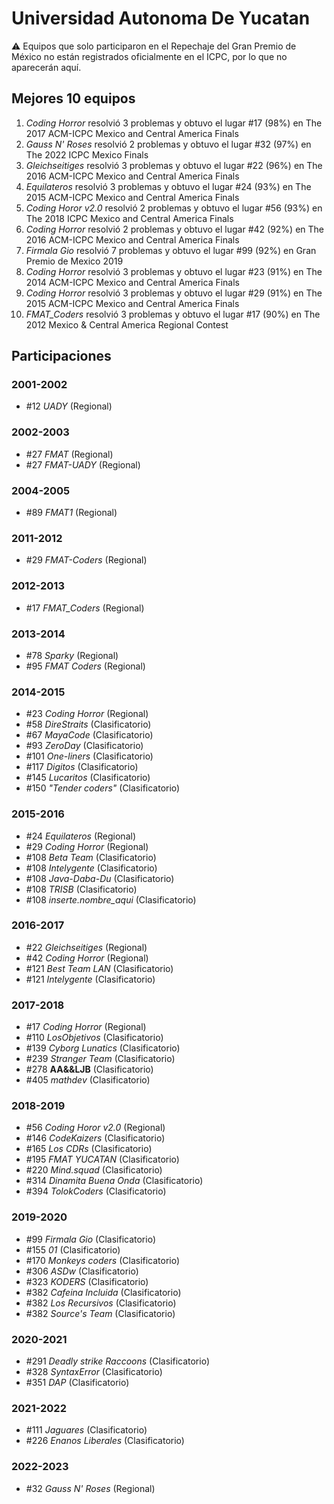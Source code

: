# Universidad Autonoma De Yucatan

:warning: Equipos que solo participaron en el Repechaje del Gran Premio de México no están registrados oficialmente en el ICPC, por lo que no aparecerán aquí.

## Mejores 10 equipos

1. _Coding Horror_ resolvió 3 problemas y obtuvo el lugar #17 (98%) en The 2017 ACM-ICPC Mexico and Central America Finals
1. _Gauss N' Roses_ resolvió 2 problemas y obtuvo el lugar #32 (97%) en The 2022 ICPC Mexico Finals
1. _Gleichseitiges_ resolvió 3 problemas y obtuvo el lugar #22 (96%) en The 2016 ACM-ICPC Mexico and Central America Finals
1. _Equilateros_ resolvió 3 problemas y obtuvo el lugar #24 (93%) en The 2015 ACM-ICPC Mexico and Central America Finals
1. _Coding Horor v2.0_ resolvió 2 problemas y obtuvo el lugar #56 (93%) en The 2018 ICPC Mexico and Central America Finals
1. _Coding Horror_ resolvió 2 problemas y obtuvo el lugar #42 (92%) en The 2016 ACM-ICPC Mexico and Central America Finals
1. _Firmala Gio_ resolvió 7 problemas y obtuvo el lugar #99 (92%) en Gran Premio de Mexico 2019
1. _Coding Horror_ resolvió 3 problemas y obtuvo el lugar #23 (91%) en The 2014 ACM-ICPC Mexico and Central America Finals
1. _Coding Horror_ resolvió 3 problemas y obtuvo el lugar #29 (91%) en The 2015 ACM-ICPC Mexico and Central America Finals
1. _FMAT_Coders_ resolvió 3 problemas y obtuvo el lugar #17 (90%) en The 2012 Mexico & Central America Regional Contest

## Participaciones

### 2001-2002

- #12 _UADY_ (Regional)

### 2002-2003

- #27 _FMAT_ (Regional)
- #27 _FMAT-UADY_ (Regional)

### 2004-2005

- #89 _FMAT1_ (Regional)

### 2011-2012

- #29 _FMAT-Coders_ (Regional)

### 2012-2013

- #17 _FMAT_Coders_ (Regional)

### 2013-2014

- #78 _Sparky_ (Regional)
- #95 _FMAT Coders_ (Regional)

### 2014-2015

- #23 _Coding Horror_ (Regional)
- #58 _DireStraits_ (Clasificatorio)
- #67 _MayaCode_ (Clasificatorio)
- #93 _ZeroDay_ (Clasificatorio)
- #101 _One-liners_ (Clasificatorio)
- #117 _Digitos_ (Clasificatorio)
- #145 _Lucaritos_ (Clasificatorio)
- #150 _"Tender coders"_ (Clasificatorio)

### 2015-2016

- #24 _Equilateros_ (Regional)
- #29 _Coding Horror_ (Regional)
- #108 _Beta Team_ (Clasificatorio)
- #108 _Intelygente_ (Clasificatorio)
- #108 _Java-Daba-Du_ (Clasificatorio)
- #108 _TRISB_ (Clasificatorio)
- #108 _inserte.nombre_aqui_ (Clasificatorio)

### 2016-2017

- #22 _Gleichseitiges_ (Regional)
- #42 _Coding Horror_ (Regional)
- #121 _Best Team LAN_ (Clasificatorio)
- #121 _Intelygente_ (Clasificatorio)

### 2017-2018

- #17 _Coding Horror_ (Regional)
- #110 _LosObjetivos_ (Clasificatorio)
- #139 _Cyborg Lunatics_ (Clasificatorio)
- #239 _Stranger Team_ (Clasificatorio)
- #278 __AA&&LJB__ (Clasificatorio)
- #405 _mathdev_ (Clasificatorio)

### 2018-2019

- #56 _Coding Horor v2.0_ (Regional)
- #146 _CodeKaizers_ (Clasificatorio)
- #165 _Los CDRs_ (Clasificatorio)
- #195 _FMAT YUCATAN_ (Clasificatorio)
- #220 _Mind.squad_ (Clasificatorio)
- #314 _Dinamita Buena Onda_ (Clasificatorio)
- #394 _TolokCoders_ (Clasificatorio)

### 2019-2020

- #99 _Firmala Gio_ (Clasificatorio)
- #155 _01_ (Clasificatorio)
- #170 _Monkeys coders_ (Clasificatorio)
- #306 _ASDw_ (Clasificatorio)
- #323 _KODERS_ (Clasificatorio)
- #382 _Cafeina Incluida_ (Clasificatorio)
- #382 _Los Recursivos_ (Clasificatorio)
- #382 _Source's Team_ (Clasificatorio)

### 2020-2021

- #291 _Deadly strike Raccoons_ (Clasificatorio)
- #328 _SyntaxError_ (Clasificatorio)
- #351 _DAP_ (Clasificatorio)

### 2021-2022

- #111 _Jaguares_ (Clasificatorio)
- #226 _Enanos Liberales_ (Clasificatorio)

### 2022-2023

- #32 _Gauss N' Roses_ (Regional)



